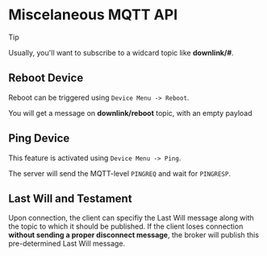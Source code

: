 # Miscelaneous MQTT API

> [!TIP]
> Usually, you'll want to subscribe to a widcard topic like **downlink/#**.

## Reboot Device

Reboot can be triggered using `Device Menu -> Reboot`.

You will get a message on **downlink/reboot** topic, with an empty payload

## Ping Device

This feature is activated using `Device Menu -> Ping`.

The server will send the MQTT-level `PINGREQ` and wait for `PINGRESP`.

## Last Will and Testament

Upon connection, the client can specifiy the Last Will message along with the topic to which it should be published.
If the client loses connection **without sending a proper disconnect message**, the broker will publish this pre-determined Last Will message.


